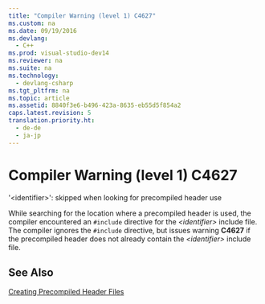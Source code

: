 ```yaml
---
title: "Compiler Warning (level 1) C4627"
ms.custom: na
ms.date: 09/19/2016
ms.devlang: 
  - C++
ms.prod: visual-studio-dev14
ms.reviewer: na
ms.suite: na
ms.technology: 
  - devlang-csharp
ms.tgt_pltfrm: na
ms.topic: article
ms.assetid: 8840f3e6-b496-423a-8635-eb55d5f854a2
caps.latest.revision: 5
translation.priority.ht: 
  - de-de
  - ja-jp
---
```

# Compiler Warning (level 1) C4627
'<identifier\>': skipped when looking for precompiled header use  
  
 While searching for the location where a precompiled header is used, the compiler encountered an `#include` directive for the *<identifier\>* include file. The compiler ignores the `#include` directive, but issues warning **C4627** if the precompiled header does not already contain the *<identifier\>* include file.  
  
## See Also  
 [Creating Precompiled Header Files](../vs140/Creating-Precompiled-Header-Files.md)